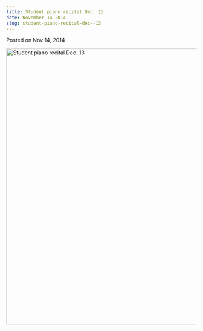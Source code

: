 ```yaml
---
title: Student piano recital Dec. 13
date: November 14 2014
slug: student-piano-recital-dec--13
---
```





<span class="date">Posted on Nov 14, 2014    </span>
<p><img alt="Student piano recital Dec. 13" src="http://news.csumb.edu/sites/default/files/65/attachments/news/images/piano_recital_fall2014.jpg" style="float:left; width:550px; height:731px"/></p>





